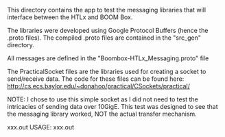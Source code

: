 This directory contains the app to test the messaging libraries that will interface between the HTLx and BOOM Box. 

The libraries were developed using Google Protocol Buffers (hence the .proto files). The compiled .proto files are contained in the "src_gen" directory.

All messages are defined in the "Boombox-HTLx_Messaging.proto" file

The PracticalSocket files are the libraries used for creating a socket to send/receive data. The code for these files can be found here: http://cs.ecs.baylor.edu/~donahoo/practical/CSockets/practical/

NOTE: I chose to use this simple socket as I did not need to test the intricacies of sending data over 10GigE. This test was designed to see that the messaging library worked, NOT the actual transfer mechanism. 

xxx.out USAGE:
xxx.out <hostIP> <portNumber>
